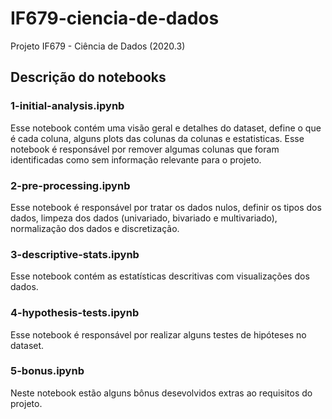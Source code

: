 # IF679-ciencia-de-dados
Projeto IF679 - Ciência de Dados (2020.3)  

## Descrição do notebooks
### 1-initial-analysis.ipynb
Esse notebook contém uma visão geral e detalhes do dataset, define o que é cada coluna, alguns plots das colunas da colunas e estatisticas. Esse notebook é responsável por remover algumas colunas que foram identificadas como sem informação relevante para o projeto.  

### 2-pre-processing.ipynb
Esse notebook é responsável por tratar os dados nulos, definir os tipos dos dados, limpeza dos dados (univariado, bivariado e multivariado), normalização dos dados e discretização.  

### 3-descriptive-stats.ipynb
Esse notebook contém as estatísticas descritivas com visualizações dos dados.  

### 4-hypothesis-tests.ipynb
Esse notebook é responsável por realizar alguns testes de hipóteses no dataset.  

### 5-bonus.ipynb
Neste notebook estão alguns bônus desevolvidos extras ao requisitos do projeto.
